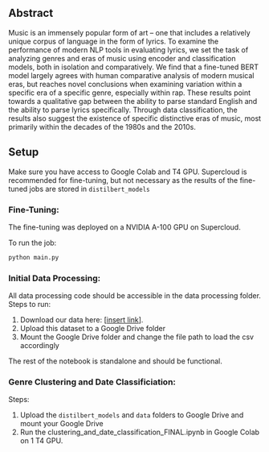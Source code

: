 ## Abstract

Music is an immensely popular form of art – one that includes a relatively unique corpus of
language in the form of lyrics. To examine the performance of modern NLP tools in evaluating lyrics, we set the task of analyzing genres and eras of music using encoder and classification models, both in isolation and comparatively. We find that a fine-tuned BERT model largely agrees with human comparative analysis of modern musical eras, but reaches novel conclusions when examining variation within a specific era of a specific genre, especially within rap. These results point towards a qualitative gap between the ability to parse standard English and the ability to parse lyrics specifically. Through data classification, the results also suggest the existence of specific distinctive eras of music, most primarily within the decades of the 1980s and the 2010s.

## Setup

Make sure you have access to Google Colab and T4 GPU. Supercloud is recommended for fine-tuning, but not necessary as the results of the fine-tuned jobs are stored in `distilbert_models`

### Fine-Tuning:

The fine-tuning was deployed on a NVIDIA A-100 GPU on Supercloud.

To run the job:
```bash
python main.py
```

### Initial Data Processing:

All data processing code should be accessible in the data processing folder. Steps to run:

1. Download our data here: [[insert link](https://www.kaggle.com/datasets/carlosgdcj/genius-song-lyrics-with-language-information/code)].
2. Upload this dataset to a Google Drive folder
3. Mount the Google Drive folder and change the file path to load the csv accordingly

The rest of the notebook is standalone and should be functional. 

### Genre Clustering and Date Classificiation:

Steps:
1. Upload the `distilbert_models` and `data` folders to Google Drive and mount your Google Drive
2. Run the clustering_and_date_classification_FINAL.ipynb in Google Colab on 1 T4 GPU. 


